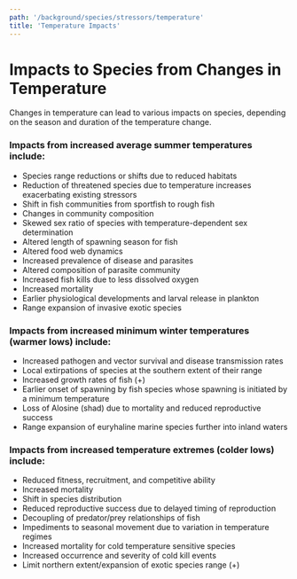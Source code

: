 ```yaml
---
path: '/background/species/stressors/temperature'
title: 'Temperature Impacts'
---
```


# Impacts to Species from Changes in Temperature

Changes in temperature can lead to various impacts on species, depending on the season and duration of the temperature change.

### Impacts from increased average summer temperatures include:

- Species range reductions or shifts due to reduced habitats
- Reduction of threatened species due to temperature increases exacerbating existing stressors
- Shift in fish communities from sportfish to rough fish
- Changes in community composition
- Skewed sex ratio of species with temperature-dependent sex determination
- Altered length of spawning season for fish
- Altered food web dynamics
- Increased prevalence of disease and parasites
- Altered composition of parasite community
- Increased fish kills due to less dissolved oxygen
- Increased mortality
- Earlier physiological developments and larval release in plankton
- Range expansion of invasive exotic species

### Impacts from increased minimum winter temperatures (warmer lows) include:

- Increased pathogen and vector survival and disease transmission rates
- Local extirpations of species at the southern extent of their range
- Increased growth rates of fish (+)
- Earlier onset of spawning by fish species whose spawning is initiated by a minimum temperature
- Loss of Alosine (shad) due to mortality and reduced reproductive success
- Range expansion of euryhaline marine species further into inland waters

### Impacts from increased temperature extremes (colder lows) include:

- Reduced fitness, recruitment, and competitive ability
- Increased mortality
- Shift in species distribution
- Reduced reproductive success due to delayed timing of reproduction
- Decoupling of predator/prey relationships of fish
- Impediments to seasonal movement due to variation in temperature regimes
- Increased mortality for cold temperature sensitive species
- Increased occurrence and severity of cold kill events
- Limit northern extent/expansion of exotic species range (+)
